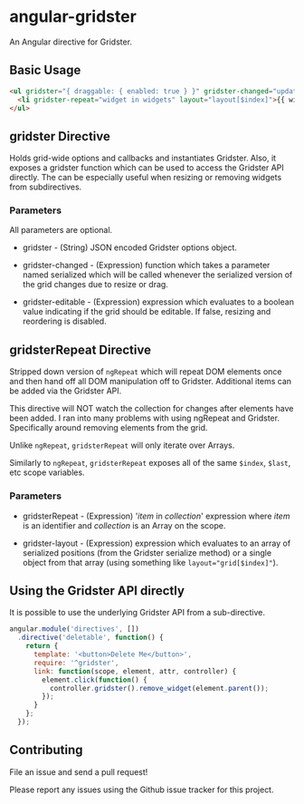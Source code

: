 angular-gridster
================

An Angular directive for Gridster.

Basic Usage
-----------

```html
<ul gridster="{ draggable: { enabled: true } }" gridster-changed="updated(serialized)">
  <li gridster-repeat="widget in widgets" layout="layout[$index]">{{ widget.title }}</li>
</ul>
```

gridster Directive
--------------------

Holds grid-wide options and callbacks and instantiates Gridster. Also, it exposes a gridster function which can be used to access the Gridster API directly. The can be especially useful when resizing or removing widgets from subdirectives.

### Parameters

All parameters are optional.

* gridster - (String) JSON encoded Gridster options object.

* gridster-changed - (Expression) function which takes a parameter named serialized which will be called whenever the serialized version of the grid changes due to resize or drag.

* gridster-editable - (Expression) expression which evaluates to a boolean value indicating if the grid should be editable. If false, resizing and reordering is disabled.

gridsterRepeat Directive
--------------------------

Stripped down version of `ngRepeat` which will repeat DOM elements once and then hand off all DOM manipulation off to Gridster. Additional items can be added via the Gridster API.

This directive will NOT watch the collection for changes after elements have been added. I ran into many problems with using ngRepeat and Gridster. Specifically around removing elements from the grid.

Unlike `ngRepeat`, `gridsterRepeat` will only iterate over Arrays.

Similarly to `ngRepeat`, `gridsterRepeat` exposes all of the same `$index`, `$last`, etc scope variables.

### Parameters

* gridsterRepeat - (Expression) '_item_ in _collection_' expression where _item_ is an identifier and _collection_ is an Array on the scope.

* gridster-layout - (Expression) expression which evaluates to an array of serialized positions (from the Gridster serialize method) or a single object from that array (using something like `layout="grid[$index]"`).

Using the Gridster API directly
-------------------------------

It is possible to use the underlying Gridster API from a sub-directive.

```js
angular.module('directives', [])
  .directive('deletable', function() {
    return {
      template: '<button>Delete Me</button>',
      require: '^gridster',
      link: function(scope, element, attr, controller) {
        element.click(function() {
          controller.gridster().remove_widget(element.parent());
        });
      }
    };
  });
```

Contributing
------------

File an issue and send a pull request!

Please report any issues using the Github issue tracker for this project.
